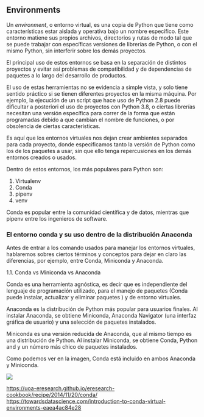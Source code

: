## Environments

Un *environment*, o entorno virtual, es una copia de Python que tiene como características estar aislada y operativa bajo un nombre específico. Este entorno matiene sus propios archivos, directorios y rutas de modo tal que se puede trabajar con específicas versiones de librerías de Python, o con el mismo Python, sin interferir sobre los demás proyectos. 

El principal uso de estos entornos se basa en la separación de distintos proyectos y evitar así problemas de compatibilidad y de dependencias de paquetes a lo largo del desarrollo de productos. 

El uso de estas herramientas no se evidencia a simple vista, y solo tiene sentido práctico si se tienen diferentes proyectos en la misma máquina. Por ejemplo, la ejecución de un script que hace uso de Python 2.8 puede dificultar a posteriori el uso de proyectos con Python 3.8, o ciertas librerías necesitan una versión específica para correr de la forma que están programadas debido a que cambian el nombre de funciones, o por obsolencia de ciertas características. 

Es aquí que los entornos virtuales nos dejan crear ambientes separados para cada proyecto, donde especificamos tanto la versión de Python como los de los paquetes a usar, sin que ello tenga repercusiones en los demás entornos creados o usados. 

Dentro de estos entornos, los más populares para Python son: 

1. Virtualenv
2. Conda
3. pipenv
4. venv

Conda es popular entre la comunidad científica y de datos, mientras que pipenv entre los ingenieros de software.

### El entorno conda y su uso dentro de la distribución Anaconda

Antes de entrar a los comando usados para manejar los entornos virtuales, hablaremos sobres ciertos términos y conceptos para dejar en claro las diferencias, por ejemplo, entre Conda, Miniconda y Anaconda. 

 1.1. Conda vs Miniconda vs Anaconda

Conda  es una herramienta agnóstica, es decir que es independiente del lenguaje de programación utilizado, para el manejo de paquetes (Conda puede instalar, actualizar y eliminar paquetes ) y de entorno virtuales. 

Anaconda es la distribución de Python más popular para usuarios finales. Al instalar Anaconda, se obtiene Miniconda, Anaconda Navigator (una interfaz gráfica de usuario) y una selección de paquetes instalados. 

Miniconda es una versión reducida de Anaconda, que al mismo tiempo es una distribución de Python. Al instalar Miniconda, se obtiene Conda, Python and y un número más chico de paquetes instalados.

Como podemos ver en la imagen, Conda está incluido en ambos Anaconda y Miniconda.


<img src="../images/conda-vs-miniconda-vs-anaconda.png" class="align-center"/>


https://uoa-eresearch.github.io/eresearch-cookbook/recipe/2014/11/20/conda/
https://towardsdatascience.com/introduction-to-conda-virtual-environments-eaea4ac84e28
